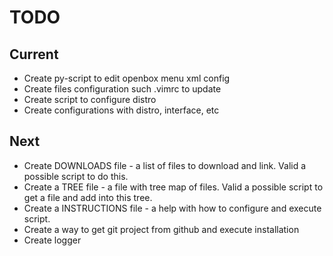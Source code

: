 # TODO

## Current
* Create py-script to edit openbox menu xml config
* Create files configuration such .vimrc to update
* Create script to configure distro
* Create configurations with distro, interface, etc

## Next
* Create DOWNLOADS file - a list of files to download and link. Valid a possible script to do this.
* Create a TREE file - a file with tree map of files. Valid a possible script to get a file and add into this tree.
* Create a INSTRUCTIONS file - a help with how to configure and execute script.
* Create a way to get git project from github and execute installation
* Create logger

